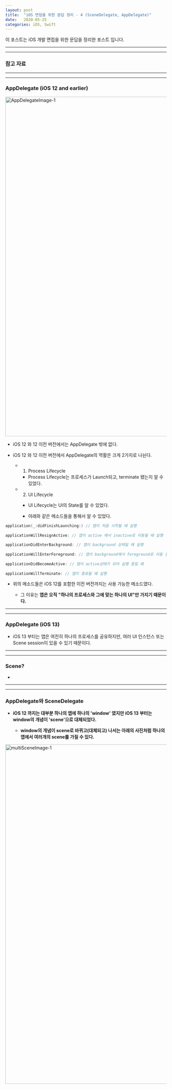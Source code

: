 ```yaml
---
layout: post
title:  "iOS 면접을 위한 문답 정리 - 4 (SceneDelegate, AppDelegate)"
date:   2020-05-25
categories: iOS, Swift
---
```


이 포스트는 iOS 개발 면접을 위한 문답을 정리한 포스트 입니다.

- - -
- - -

### 참고 자료

- - -
- - -

### AppDelegate (iOS 12 and earlier)

<img width="1058" alt="AppDelegateImage-1" src="" title="AppDelegateImage-1">

- iOS 12 와 12 이전 버전에서는 AppDelegate 밖에 없다.

- iOS 12 와 12 이전 버전에서 AppDelegate의 역활은 크게 2가지로 나뉜다.

    - 1) Process Lifecycle
    
        - Process Lifecycle는 프로세스가 Launch되고, terminate 됐는지 알 수 있었다.
    
    - 2) UI Lifecycle
    
        - UI Lifecycle는 UI의 State를 알 수 있었다.
        
        - 아래와 같은 메소드들을 통해서 알 수 있었다.
        
```swift
application(_:didFinishLaunching:) // 앱이 처음 시작될 때 실행
        
applicationWillResignActive: // 앱이 active 에서 inactive로 이동될 때 실행 
        
applicationDidEnterBackground: // 앱이 background 상태일 때 실행 
        
applicationWillEnterForeground: // 앱이 background에서 foreground로 이동 될때 실행 (아직 foreground에서 실행중이진 않음)
        
applicationDidBecomeActive: // 앱이 active상태가 되어 실행 중일 때
        
applicationWillTerminate: // 앱이 종료될 때 실행
```

- 위의 메소드들은 iOS 12를 포함한 이전 버전까지는 사용 가능한 메소드였다.

    - 그 이유는  **앱은 오직 "하나의 프로세스와 그에 맞는 하나의 UI"만 가지기 때문이다.**
    
- - -
- - -

### AppDelegate (iOS 13)

- iOS 13 부터는 앱은 여전히 하나의 프로세스를 공유하지만, 여러 UI 인스턴스 또는 Scene session이 있을 수 있기 때문이다.

- - -
- - -


### Scene?

- 



- - -
- - -




### AppDelegate와 SceneDelegate

- **iOS 12 까지는 대부분 하나의 앱에 하나의 'window' 였지만 iOS 13 부터는 window의 개념이 'scene'으로 대체되었다.**

    - **window의 개념이 scene로 바뀌고(대체되고) 나서는 아래의 사진처럼 하나의 앱에서 여러개의 scene를 가질 수 있다.**
    
<img width="1058" alt="multiSceneImage-1" src="" title="multiSceneImage-1">    
